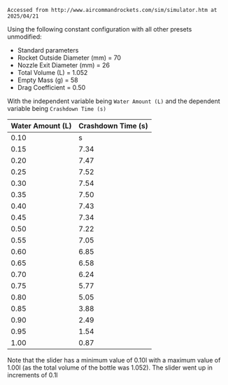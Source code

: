 `Accessed from http://www.aircommandrockets.com/sim/simulator.htm at 2025/04/21`

Using the following constant configuration with all other presets unmodified:
* Standard parameters
* Rocket Outside Diameter (mm) = 70
* Nozzle Exit Diameter (mm) = 26
* Total Volume (L) = 1.052
* Empty Mass (g) = 58
* Drag Coefficient = 0.50

With the independent variable being `Water Amount (L)` and the dependent variable being `Crashdown Time (s)`

Water Amount (L) | Crashdown Time (s)
-----------------|--------------------
0.10 | s
0.15 | 7.34
0.20 | 7.47
0.25 | 7.52
0.30 | 7.54
0.35 | 7.50
0.40 | 7.43
0.45 | 7.34
0.50 | 7.22
0.55 | 7.05
0.60 | 6.85
0.65 | 6.58
0.70 | 6.24
0.75 | 5.77
0.80 | 5.05
0.85 | 3.88
0.90 | 2.49
0.95 | 1.54
1.00 | 0.87

Note that the slider has a minimum value of 0.10l with a maximum value of 1.00l (as the total volume of the bottle was 1.052).
The slider went up in increments of 0.1l